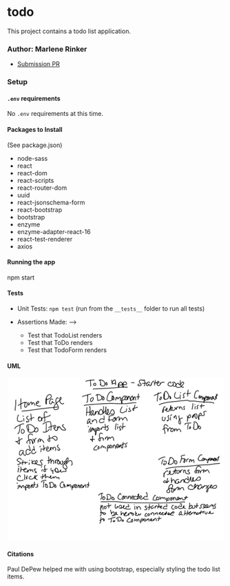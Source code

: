# todo

This project contains a todo list application.


### Author: Marlene Rinker

- [Submission PR](https://github.com/marlenerinker-401-advanced-javascript/todo/pull/2)
<!-- - [Tests Report](https://github.com/marlenerinker-401-advanced-javascript/resty/actions)
- [GitHub Pages deployment](https://marlenerinker-401-advanced-javascript.github.io/resty/) -->




### Setup

#### `.env` requirements
No `.env` requirements at this time.


#### Packages to Install
(See package.json)


<!-- - eslint-plugin-react -->
- node-sass
- react
- react-dom
- react-scripts
- react-router-dom
- uuid
- react-jsonschema-form
- react-bootstrap
- bootstrap
- enzyme
- enzyme-adapter-react-16
- react-test-renderer 
- axios



#### Running the app
npm start


#### Tests

- Unit Tests: `npm test` (run from the `__tests__` folder to run all tests)

- Assertions Made: -->
  - Test that TodoList renders
  - Test that ToDo renders
  - Test that TodoForm renders



#### UML
![UML Diagram](todo.jpg)

#### Citations

Paul DePew helped me with using bootstrap, especially styling the todo list items.